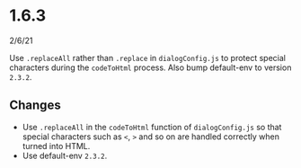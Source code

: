 # 1.6.3
2/6/21

Use `.replaceAll` rather than `.replace` in `dialogConfig.js` to protect special characters during the `codeToHtml` process. Also bump default-env to version `2.3.2`.

## Changes
- Use `.replaceAll` in the `codeToHtml` function of `dialogConfig.js` so that special characters such as `<`, `>` and so on are handled correctly when turned into HTML.
- Use default-env `2.3.2`.
